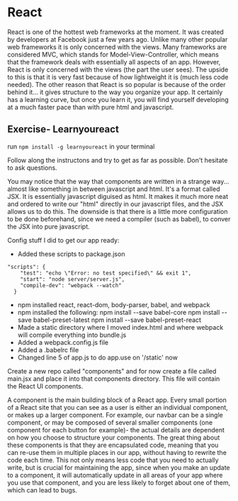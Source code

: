 # React

React is one of the hottest web frameworks at the moment. It was created by developers at Facebook just a few years ago. Unlike many other popular web frameworks it is only concerned with the views. Many frameworks are considered MVC, which stands for Model-View-Controller, which means that the framework deals with essentially all aspects of an app. However, React is only concerned with the views (the part the user sees). The upside to this is that it is very fast because of how lightweight it is (much less code needed). The other reason that React is so popular is because of the order behind it... it gives structure to the way you organize your app. It certainly has a learning curve, but once you learn it, you will find yourself developing at a much faster pace than with pure html and javascript. 

## Exercise- Learnyoureact

 run `npm install -g learnyoureact` in your terminal
 
 Follow along the instructons and try to get as far as possible. Don't hesitate to ask questions. 
 
You may notice that the way that components are written in a strange way... almost like something in between javascript and html. It's a format called JSX. It is essentially javascript diguised as html. It makes it much more neat and ordered to write our "html" directly in our javascript files, and the JSX allows us to do this. The downside is that there is a little more configuration to be done beforehand, since we need a compiler (such as babel), to conver the JSX into pure javascript.  




Config stuff I did to get our app ready: 
- Added these scripts to package.json   
```
"scripts": {
    "test": "echo \"Error: no test specified\" && exit 1",
    "start": "node server/server.js",
    "compile-dev": "webpack --watch"
  }
```
- npm installed react, react-dom, body-parser, babel, and webpack
- npm installed the following: 
npm install --save babel-core
npm install --save babel-preset-latest
npm install --save babel-preset-react
- Made a static directory where I moved index.html and where webpack will compile everything into bundle.js
- Added a webpack.config.js file
- Added a .babelrc file
- Changed line 5 of app.js to do app.use on '/static' now


Create a new repo called "components" and for now create a file called main.jsx and place it into that components directory. This file will contain the React UI components. 
 
A component is the main building block of a React app. Every small portion of a React site that you can see as a user is either an individual component, or makes up a larger component. For example, our navbar can be a single component, or may be composed of several smaller components (one component for each button for example)- the actual details are dependent on how you choose to structure your components. The great thing about these components is that they are encapsulated code, meaning that you can re-use them in multiple places in our app, without having to rewrite the code each time. This not only means less code that you need to actually write, but is crucial for maintaining the app, since when you make an update to a component, it will automatically update in all areas of your app where you use that component, and you are less likely to forget about one of them, which can lead to bugs. 
